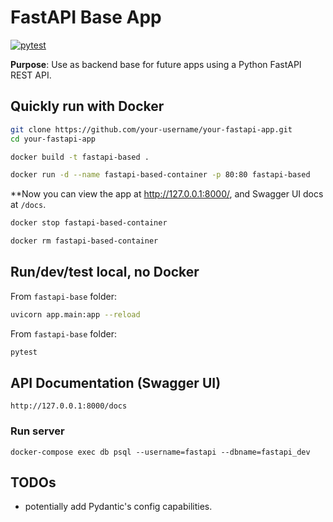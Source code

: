 # FastAPI Base App
[![pytest](https://github.com/pieteradejong/fastapi-base/actions/workflows/ci.yml/badge.svg?branch=main)](https://github.com/pieteradejong/fastapi-base/actions/workflows/ci.yml)

**Purpose**: Use as backend base for future apps using a Python FastAPI REST API.

## Quickly run with Docker

```sh
git clone https://github.com/your-username/your-fastapi-app.git
cd your-fastapi-app
```

```sh
docker build -t fastapi-based .
```

```sh
docker run -d --name fastapi-based-container -p 80:80 fastapi-based
```

**Now you can view the app at http://127.0.0.1:8000/, and Swagger UI docs at `/docs`.


```sh
docker stop fastapi-based-container
```

```sh
docker rm fastapi-based-container
```


## Run/dev/test local, no Docker

From `fastapi-base` folder:
```sh
uvicorn app.main:app --reload
```

From `fastapi-base` folder:
```sh
pytest
```


## API Documentation (Swagger UI)

```
http://127.0.0.1:8000/docs
```

### Run server

```
docker-compose exec db psql --username=fastapi --dbname=fastapi_dev
```

## TODOs
* potentially add Pydantic's config capabilities.

